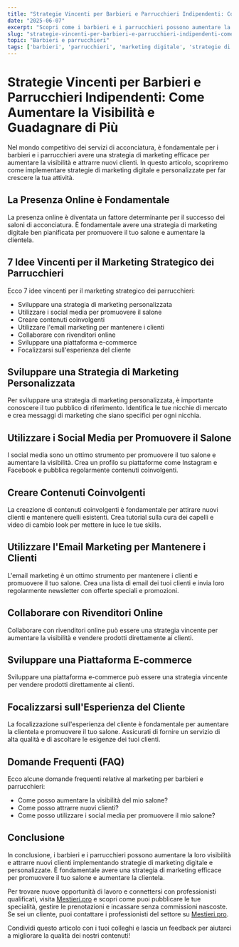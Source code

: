 ```yaml
---
title: "Strategie Vincenti per Barbieri e Parrucchieri Indipendenti: Come Aumentare la Visibilità e Guadagnare di Più"
date: "2025-06-07"
excerpt: "Scopri come i barbieri e i parrucchieri possono aumentare la loro visibilità e attrarre nuovi clienti implementando strategie di marketing digitale e personalizzate."
slug: "strategie-vincenti-per-barbieri-e-parrucchieri-indipendenti-come-aumentare-la-visibilita-e-guadagnare-di-piu"
topic: "Barbieri e parrucchieri"
tags: ['barbieri', 'parrucchieri', 'marketing digitale', 'strategie di marketing', 'visibilità online', 'clienti diretti', 'zero commissioni']
---
```

# Strategie Vincenti per Barbieri e Parrucchieri Indipendenti: Come Aumentare la Visibilità e Guadagnare di Più

Nel mondo competitivo dei servizi di acconciatura, è fondamentale per i barbieri e i parrucchieri avere una strategia di marketing efficace per aumentare la visibilità e attrarre nuovi clienti. In questo articolo, scopriremo come implementare strategie di marketing digitale e personalizzate per far crescere la tua attività.

## La Presenza Online è Fondamentale

La presenza online è diventata un fattore determinante per il successo dei saloni di acconciatura. È fondamentale avere una strategia di marketing digitale ben pianificata per promuovere il tuo salone e aumentare la clientela.

## 7 Idee Vincenti per il Marketing Strategico dei Parrucchieri

Ecco 7 idee vincenti per il marketing strategico dei parrucchieri:

* Sviluppare una strategia di marketing personalizzata
* Utilizzare i social media per promuovere il salone
* Creare contenuti coinvolgenti
* Utilizzare l'email marketing per mantenere i clienti
* Collaborare con rivenditori online
* Sviluppare una piattaforma e-commerce
* Focalizzarsi sull'esperienza del cliente

## Sviluppare una Strategia di Marketing Personalizzata

Per sviluppare una strategia di marketing personalizzata, è importante conoscere il tuo pubblico di riferimento. Identifica le tue nicchie di mercato e crea messaggi di marketing che siano specifici per ogni nicchia.

## Utilizzare i Social Media per Promuovere il Salone

I social media sono un ottimo strumento per promuovere il tuo salone e aumentare la visibilità. Crea un profilo su piattaforme come Instagram e Facebook e pubblica regolarmente contenuti coinvolgenti.

## Creare Contenuti Coinvolgenti

La creazione di contenuti coinvolgenti è fondamentale per attirare nuovi clienti e mantenere quelli esistenti. Crea tutorial sulla cura dei capelli e video di cambio look per mettere in luce le tue skills.

## Utilizzare l'Email Marketing per Mantenere i Clienti

L'email marketing è un ottimo strumento per mantenere i clienti e promuovere il tuo salone. Crea una lista di email dei tuoi clienti e invia loro regolarmente newsletter con offerte speciali e promozioni.

## Collaborare con Rivenditori Online

Collaborare con rivenditori online può essere una strategia vincente per aumentare la visibilità e vendere prodotti direttamente ai clienti.

## Sviluppare una Piattaforma E-commerce

Sviluppare una piattaforma e-commerce può essere una strategia vincente per vendere prodotti direttamente ai clienti.

## Focalizzarsi sull'Esperienza del Cliente

La focalizzazione sull'esperienza del cliente è fondamentale per aumentare la clientela e promuovere il tuo salone. Assicurati di fornire un servizio di alta qualità e di ascoltare le esigenze dei tuoi clienti.

## Domande Frequenti (FAQ)

Ecco alcune domande frequenti relative al marketing per barbieri e parrucchieri:

* Come posso aumentare la visibilità del mio salone?
* Come posso attrarre nuovi clienti?
* Come posso utilizzare i social media per promuovere il mio salone?

## Conclusione

In conclusione, i barbieri e i parrucchieri possono aumentare la loro visibilità e attrarre nuovi clienti implementando strategie di marketing digitale e personalizzate. È fondamentale avere una strategia di marketing efficace per promuovere il tuo salone e aumentare la clientela. 

Per trovare nuove opportunità di lavoro e connettersi con professionisti qualificati, visita [Mestieri.pro](https://mestieri.pro/info) e scopri come puoi pubblicare le tue specialità, gestire le prenotazioni e incassare senza commissioni nascoste. Se sei un cliente, puoi contattare i professionisti del settore su [Mestieri.pro](https://mestieri.pro).

Condividi questo articolo con i tuoi colleghi e lascia un feedback per aiutarci a migliorare la qualità dei nostri contenuti!